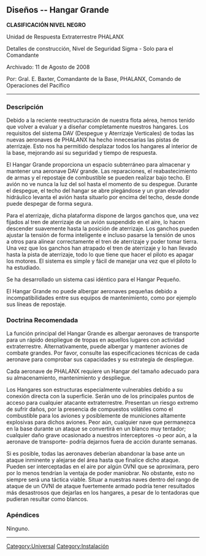 ## Diseños -- Hangar Grande

**CLASIFICACIÓN NIVEL NEGRO**

Unidad de Respuesta Extraterrestre PHALANX

Detalles de construcción, Nivel de Seguridad Sigma - Solo para el
Comandante

Archivado: 11 de Agosto de 2008

Por: Gral. E. Baxter, Comandante de la Base, PHALANX, Comando de
Operaciones del Pacífico

------------------------------------------------------------------------

### Descripción

Debido a la reciente reestructuración de nuestra flota aérea, hemos
tenido que volver a evaluar y a diseñar completamente nuestros hangares.
Los requisitos del sistema DAV (Despegue y Aterrizaje Verticales) de
todas las nuevas aeronaves de PHALANX ha hecho innecesarias las pistas
de aterrizaje. Esto nos ha permitido desplazar todos los hangares al
interior de la base, mejorando así su seguridad y tiempo de respuesta.

El Hangar Grande proporciona un espacio subterráneo para almacenar y
mantener una aeronave DAV grande. Las reparaciones, el reabastecimiento
de armas y el repostaje de combustible se pueden realizar bajo techo. El
avión no ve nunca la luz del sol hasta el momento de su despegue.
Durante el despegue, el techo del hangar se abre plegándose y un gran
elevador hidráulico levanta el avión hasta situarlo por encima del
techo, desde donde puede despegar de forma segura.

Para el aterrizaje, dicha plataforma dispone de largos ganchos que, una
vez fijados al tren de aterrizaje de un avión suspendido en el aire, lo
hacen descender suavemente hasta la posición de aterrizaje. Los ganchos
pueden ajustar la tensión de forma inteligente e incluso pasarse la
tensión de unos a otros para alinear correctamente el tren de aterrizaje
y poder tomar tierra. Una vez que los ganchos han atrapado el tren de
aterrizaje y lo han llevado hasta la pista de aterrizaje, todo lo que
tiene que hacer el piloto es apagar los motores. El sistema es simple y
fácil de manejar una vez que el piloto lo ha estudiado.

Se ha desarrollado un sistema casi idéntico para el Hangar Pequeño.

El Hangar Grande no puede albergar aeronaves pequeñas debido a
incompatibilidades entre sus equipos de mantenimiento, como por ejemplo
sus líneas de repostaje.

### Doctrina Recomendada

La función principal del Hangar Grande es albergar aeronaves de
transporte para un rápido despliegue de tropas en aquellos lugares con
actividad extraterrestre. Alternativamente, puede albergar y mantener
aviones de combate grandes. Por favor, consulte las especificaciones
técnicas de cada aeronave para comprobar sus capacidades y su estrategia
de despliegue.

Cada aeronave de PHALANX requiere un Hangar del tamaño adecuado para su
almacenamiento, mantenimiento y despliegue.

Los Hangares son estructuras especialmente vulnerables debido a su
conexión directa con la superficie. Serán uno de los principales puntos
de acceso para cualquier atacante extraterrestre. Presentan un riesgo
extremo de sufrir daños, por la presencia de compuestos volátiles como
el combustible para los aviones y posiblemente de municiones altamente
explosivas para dichos aviones. Peor aún, cualquier nave que permanezca
en la base durante un ataque se convertirá en un blanco muy tentador;
cualquier daño grave ocasionado a nuestros interceptores -o peor aún, a
la aeronave de transporte- podría dejarnos fuera de acción durante
semanas.

Si es posible, todas las aeronaves deberían abandonar la base ante un
ataque inminente y alejarse del área hasta que finalice dicho ataque.
Pueden ser interceptadas en el aire por algún OVNI que se aproximara,
pero por lo menos tendrían la ventaja de poder maniobrar. No obstante,
esto no siempre será una táctica viable. Situar a nuestras naves dentro
del rango de ataque de un OVNI de ataque fuertemente armado podría tener
resultados más desastrosos que dejarlas en los hangares, a pesar de lo
tentadoras que pudieran resultar como blancos.

### Apéndices

Ninguno.

------------------------------------------------------------------------

[Category:Universal](Category:Universal "wikilink")
[Category:Instalación](Category:Instalación "wikilink")
